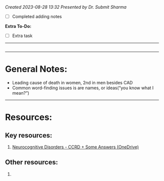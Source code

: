 *Created 2023-08-28 13:32*
*Presented by Dr. Submit Sharma*
- [ ] Completed adding notes

**Extra To-Do:**
- [ ] Extra task
---
```toc
```
---

# General Notes:
- Leading cause of death in women, 2nd in men besides CAD
- Common word-finding issues is are names, or ideas(“you know what I mean?”)

---

# Resources:
## Key resources:
1. [Neurocognitive Disorders - CCRD + Some Answers (OneDrive)](https://1drv.ms/w/s!Avqt1VHL6LRcvLQd4p5pA-1_hisUVg)

## Other resources:
1. 